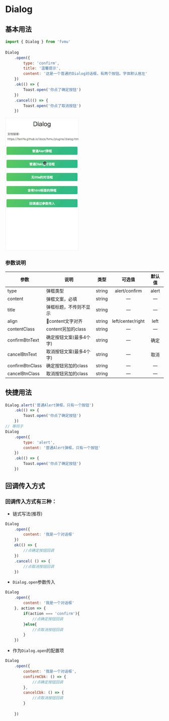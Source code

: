 # Dialog

## 基本用法

```javascript
import { Dialog } from 'fvmu'

Dialog
    .open({
        type: 'confirm',
        title: '温馨提示',
        content: '这是一个普通的Dialog对话框，有两个按钮。字体默认居左'
    })
    .ok(() => {
        Toast.open('你点了确定按钮')
    })
    .cancel(() => {
        Toast.open('你点了取消按钮')
    })
```

![dialog.open演示图](../demo/dialog.gif)

### 参数说明
参数 | 说明 | 类型 | 可选值 | 默认值 
-|-|-|:-:|:-:
type | 弹框类型 | string | alert/confirm | alert
content | 弹框文案，必填 | string | — | —
title | 弹框标题，不传则不显示 | string | — | —
align | content文字对齐 | string | left/center/right | left
contentClass | content另加的class | string | — | —
confirmBtnText | 确定按钮文案(最多4个字) | string | — | 确定
cancelBtnText | 取消按钮文案(最多4个字) | string | — | 取消
confirmBtnClass | 确定按钮另加的class | string | — | —
cancelBtnClass | 取消按钮另加的class | string | — | —

## 快捷用法

```javascript
Dialog.alert('普通Alert弹框，只有一个按钮')
    .ok(() => {
        Toast.open('你点了确定按钮')
    })
// 等同于
Dialog
    .open({
        type: 'alert',
        content: '普通Alert弹框，只有一个按钮'
    })
    .ok(() => {
        Toast.open('你点了确定按钮')
    })
```

## 回调传入方式

### 回调传入方式有三种：

- 链式写法(推荐)

```javascript
Dialog
    .open({
        content: '我是一个对话框'
    })
    ok(() => {
        //点确定按钮回调
    })
    .cancel( () => {
        //点取消按钮回调
    })
```

- `Dialog.open`参数传入

```javascript
Dialog
    .open({
        content: '我是一个对话框'
    }, action => {
        if(action === 'confirm'){
            //点确定按钮回调
        }else{
            //点取消按钮回调
        }
    })
```

- 作为`Dialog.open`的配置项

```javascript
Dialog
    .open({
        content: '我是一个对话框',
        confirmCbk: () => {
            //点确定按钮回调
        },
        cancelCbk: () => {
            //点取消按钮回调
        }

    })
```